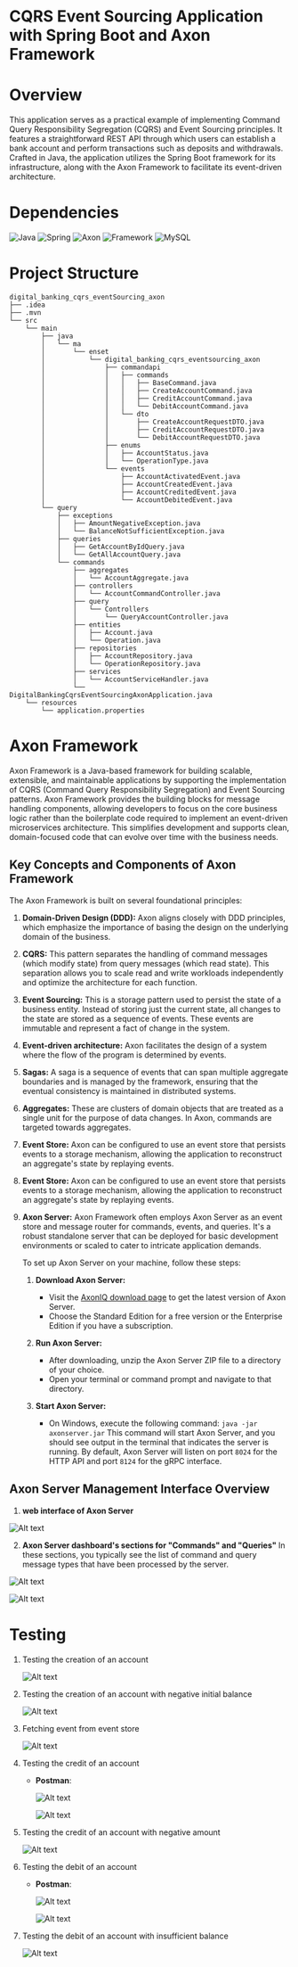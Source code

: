 # CQRS Event Sourcing Application with Spring Boot and Axon Framework
# Overview 
This application serves as a practical example of implementing Command Query Responsibility Segregation (CQRS) and Event Sourcing principles.
It features a straightforward REST API through which users can establish a bank account and perform transactions such as deposits and withdrawals.
Crafted in Java, the application utilizes the Spring Boot framework for its infrastructure, along with the Axon Framework to facilitate its event-driven architecture.
# Dependencies
![Java](https://img.shields.io/badge/Java-red?style=for-the-badge&logo=java)
![Spring](https://img.shields.io/badge/Spring-green?style=for-the-badge&logo=spring)
![Axon](https://img.shields.io/badge/Axon-blue?style=for-the-badge)
![Framework](https://img.shields.io/badge/Framework-darkblue?style=for-the-badge)
![MySQL](https://img.shields.io/badge/MySQL-blue?style=for-the-badge&logo=mysql)

# Project Structure
```
digital_banking_cqrs_eventSourcing_axon
├── .idea
├── .mvn
└── src
    └── main
        ├── java
        │   └── ma
        │       └── enset
        │           └── digital_banking_cqrs_eventsourcing_axon
        │               ├── commandapi
        │               │   ├── commands
        │               │   │   ├── BaseCommand.java
        │               │   │   ├── CreateAccountCommand.java
        │               │   │   ├── CreditAccountCommand.java
        │               │   │   └── DebitAccountCommand.java
        │               │   └── dto
        │               │       ├── CreateAccountRequestDTO.java
        │               │       ├── CreditAccountRequestDTO.java
        │               │       └── DebitAccountRequestDTO.java
        │               ├── enums
        │               │   ├── AccountStatus.java
        │               │   └── OperationType.java
        │               └── events
        │                   ├── AccountActivatedEvent.java
        │                   ├── AccountCreatedEvent.java
        │                   ├── AccountCreditedEvent.java
        │                   └── AccountDebitedEvent.java
        └── query
            ├── exceptions
            │   ├── AmountNegativeException.java
            │   └── BalanceNotSufficientException.java
            ├── queries
            │   ├── GetAccountByIdQuery.java
            │   └── GetAllAccountQuery.java
            └── commands
                ├── aggregates
                │   └── AccountAggregate.java
                ├── controllers
                │   └── AccountCommandController.java
                ├── query
                │   └── Controllers
                │       └── QueryAccountController.java
                ├── entities
                │   ├── Account.java
                │   └── Operation.java
                ├── repositories
                │   ├── AccountRepository.java
                │   └── OperationRepository.java
                ├── services
                │   └── AccountServiceHandler.java
                └── DigitalBankingCqrsEventSourcingAxonApplication.java
    └── resources
        └── application.properties
```
# Axon Framework
Axon Framework is a Java-based framework for building scalable, extensible, and maintainable applications by supporting the implementation of CQRS (Command Query Responsibility Segregation) and Event Sourcing patterns. Axon Framework provides the building blocks for message handling components, allowing developers to focus on the core business logic rather than the boilerplate code required to implement an event-driven microservices architecture. This simplifies development and supports clean, domain-focused code that can evolve over time with the business needs.
## Key Concepts and Components of Axon Framework
The Axon Framework is built on several foundational principles:
1. **Domain-Driven Design (DDD):** Axon aligns closely with DDD principles, which emphasize the importance of basing the design on the underlying domain of the business.
2. **CQRS:** This pattern separates the handling of command messages (which modify state) from query messages (which read state). This separation allows you to scale read and write workloads independently and optimize the architecture for each function.
3. **Event Sourcing:** This is a storage pattern used to persist the state of a business entity. Instead of storing just the current state, all changes to the state are stored as a sequence of events. These events are immutable and represent a fact of change in the system.
4. **Event-driven architecture:** Axon facilitates the design of a system where the flow of the program is determined by events.
5. **Sagas:** A saga is a sequence of events that can span multiple aggregate boundaries and is managed by the framework, ensuring that the eventual consistency is maintained in distributed systems.
6. **Aggregates:** These are clusters of domain objects that are treated as a single unit for the purpose of data changes. In Axon, commands are targeted towards aggregates.
7. **Event Store:** Axon can be configured to use an event store that persists events to a storage mechanism, allowing the application to reconstruct an aggregate's state by replaying events.
8. **Event Store:** Axon can be configured to use an event store that persists events to a storage mechanism, allowing the application to reconstruct an aggregate's state by replaying events.
9. **Axon Server:**
   Axon Framework often employs Axon Server as an event store and message router for commands, events, and queries. It's a robust standalone server that can be deployed for basic development environments or scaled to cater to intricate application demands.

   To set up Axon Server on your machine, follow these steps:

   1. **Download Axon Server:**
      - Visit the [AxonIQ download page](https://developer.axoniq.io/download) to get the latest version of Axon Server.
      - Choose the Standard Edition for a free version or the Enterprise Edition if you have a subscription.

   2. **Run Axon Server:**
      - After downloading, unzip the Axon Server ZIP file to a directory of your choice.
      - Open your terminal or command prompt and navigate to that directory.

   3. **Start Axon Server:**
      - On Windows, execute the following command:
        ``` java -jar axonserver.jar ```
        This command will start Axon Server, and you should see output in the terminal that indicates the server is running. By default, Axon Server will listen on port `8024` for the HTTP API and port `8124` for the gRPC interface.

## Axon Server Management Interface Overview
1. **web interface of Axon Server**
   
![Alt text](/Tp3SP/AxonServer.PNG)

2. **Axon Server dashboard's sections for "Commands" and "Queries"**
In these sections, you typically see the list of command and query message types that have been processed by the server.

![Alt text](/Tp3SP/cmd.PNG)

![Alt text](/Tp3SP/query.PNG)

# Testing 
1. Testing the creation of an account
   
   ![Alt text](/Tp3SP/create.PNG)

2. Testing the creation of an account with negative initial balance
   
   ![Alt text](/Tp3SP/create3.PNG)
   
3. Fetching event from event store
   
   ![Alt text](/Tp3SP/eventStore.PNG)
   
4. Testing the credit of an account
   - **Postman**:
     
     ![Alt text](/Tp3SP/credit1.PNG)
   
     ![Alt text](/Tp3SP/creditEvent.PNG)
     
5. Testing the credit of an account with negative amount

   ![Alt text](/Tp3SP/credit2.PNG)
   
7. Testing the debit of an account
   - **Postman**:
     
     ![Alt text](/Tp3SP/debit1.PNG)

     ![Alt text](/Tp3SP/debitEvent.PNG)
     
8. Testing the debit of an account with insufficient balance
   
    ![Alt text](/Tp3SP/debit2.PNG)


































